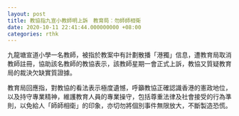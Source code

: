 ```yaml
---
layout: post
title: 教協指九宣小教師明上訴　教育局︰勿師師相衛
date: 2020-10-11 22:41:44.000000000 +08:00
categories: rthk
---
```


九龍塘宣道小學一名教師，被指於教案中有計劃散播「港獨」信息，遭教育局取消教師註冊，協助該名教師的教協表示，該教師星期一會正式上訴，教協又質疑教育局的裁決欠缺實質證據。

教育局回應指，對教協的看法表示極度遺憾，呼籲教協正確認識香港的憲政地位，以及持守專業精神，維護教育人員的專業操守，包括尊重法律及社會接受的行為準則，以免給人「師師相衛」的印象，亦切勿將個別事件無限放大，不斷製造恐慌。
